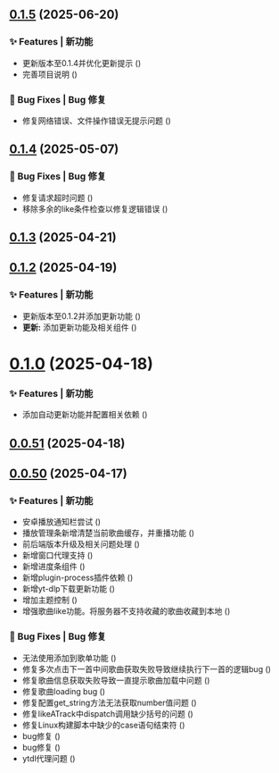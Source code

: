 ## [0.1.5](https://github.com/fangcongyang/mop/compare/v0.1.4...v0.1.5) (2025-06-20)


### ✨ Features | 新功能

* 更新版本至0.1.4并优化更新提示 ([](https://github.com/fangcongyang/mop/commit/c9db223))
* 完善项目说明 ([](https://github.com/fangcongyang/mop/commit/afe3b68))


### 🐛 Bug Fixes | Bug 修复

* 修复网络错误、文件操作错误无提示问题 ([](https://github.com/fangcongyang/mop/commit/9583740))



## [0.1.4](https://github.com/fangcongyang/mop/compare/0.1.4...v0.1.4) (2025-05-07)


### 🐛 Bug Fixes | Bug 修复

* 修复请求超时问题 ([](https://github.com/fangcongyang/mop/commit/ae94c1d))
* 移除多余的like条件检查以修复逻辑错误 ([](https://github.com/fangcongyang/mop/commit/60e8a0c))



## [0.1.3](https://github.com/fangcongyang/mop/compare/0.1.3...v0.1.3) (2025-04-21)



## [0.1.2](https://github.com/fangcongyang/mop/compare/0.1.2...v0.1.2) (2025-04-19)


### ✨ Features | 新功能

* 更新版本至0.1.2并添加更新功能 ([](https://github.com/fangcongyang/mop/commit/6e067be))
* **更新:** 添加更新功能及相关组件 ([](https://github.com/fangcongyang/mop/commit/1da4d59))



# [0.1.0](https://github.com/fangcongyang/mop/compare/0.0.51...0.1.0) (2025-04-18)


### ✨ Features | 新功能

* 添加自动更新功能并配置相关依赖 ([](https://github.com/fangcongyang/mop/commit/d476f8f))



## [0.0.51](https://github.com/fangcongyang/mop/compare/0.0.50...0.0.51) (2025-04-18)



## [0.0.50](https://github.com/fangcongyang/mop/compare/9edb66f...0.0.50) (2025-04-17)


### ✨ Features | 新功能

* 安卓播放通知栏尝试 ([](https://github.com/fangcongyang/mop/commit/98133cb))
* 播放管理条新增清楚当前歌曲缓存，并重播功能 ([](https://github.com/fangcongyang/mop/commit/c9acc58))
* 前后端版本升级及相关问题处理 ([](https://github.com/fangcongyang/mop/commit/560528e))
* 新增窗口代理支持 ([](https://github.com/fangcongyang/mop/commit/fb7c64c))
* 新增进度条组件 ([](https://github.com/fangcongyang/mop/commit/a5095ea))
* 新增plugin-process插件依赖 ([](https://github.com/fangcongyang/mop/commit/e917272))
* 新增yt-dlp下载更新功能 ([](https://github.com/fangcongyang/mop/commit/d506c0d))
* 增加主题控制 ([](https://github.com/fangcongyang/mop/commit/fc61ae0))
* 增强歌曲like功能。将服务器不支持收藏的歌曲收藏到本地 ([](https://github.com/fangcongyang/mop/commit/3c28792))


### 🐛 Bug Fixes | Bug 修复

* 无法使用添加到歌单功能 ([](https://github.com/fangcongyang/mop/commit/54fbdcf))
* 修复多次点击下一首中间歌曲获取失败导致继续执行下一首的逻辑bug ([](https://github.com/fangcongyang/mop/commit/2adb84a))
* 修复歌曲信息获取失败导致一直提示歌曲加载中问题 ([](https://github.com/fangcongyang/mop/commit/a4eb3e0))
* 修复歌曲loading bug ([](https://github.com/fangcongyang/mop/commit/a9649b6))
* 修复配置get_string方法无法获取number值问题 ([](https://github.com/fangcongyang/mop/commit/3ae3d2c))
* 修复likeATrack中dispatch调用缺少括号的问题 ([](https://github.com/fangcongyang/mop/commit/56759d4))
* 修复Linux构建脚本中缺少的case语句结束符 ([](https://github.com/fangcongyang/mop/commit/51051f0))
* bug修复 ([](https://github.com/fangcongyang/mop/commit/d601126))
* bug修复 ([](https://github.com/fangcongyang/mop/commit/1aa4c85))
* ytdl代理问题 ([](https://github.com/fangcongyang/mop/commit/9edb66f))



